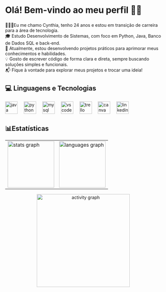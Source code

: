 <h1 align="left"> Olá! Bem-vindo ao meu perfil 👋🏼</h1>

###

<p align="left">👩🏼‍💻Eu me chamo Cynthia, tenho 24 anos e estou em transição de carreira para a área de tecnologia.<br>🎓 Estudo Desenvolvimento de Sistemas, com foco em Python, Java, Banco de Dados SQL e back-end.<br>🧠 Atualmente, estou desenvolvendo projetos práticos para aprimorar meus conhecimentos e habilidades.<br>💡 Gosto de escrever código de forma clara e direta, sempre buscando soluções simples e funcionais.<br>📬 Fique à vontade para explorar meus projetos e trocar uma ideia!</p>

###

<h2 align="left">💻 Linguagens e Tecnologias </h2>

###

<div align="left">
  <img src="https://cdn.jsdelivr.net/gh/devicons/devicon/icons/java/java-original.svg" height="40" alt="java logo"  />
  <img width="12" />
  <img src="https://cdn.jsdelivr.net/gh/devicons/devicon/icons/python/python-original.svg" height="40" alt="python logo"  />
  <img width="12" />
  <img src="https://cdn.jsdelivr.net/gh/devicons/devicon/icons/mysql/mysql-original.svg" height="40" alt="mysql logo"  />
  <img width="12" />
  <img src="https://cdn.jsdelivr.net/gh/devicons/devicon/icons/vscode/vscode-original.svg" height="40" alt="vscode logo"  />
  <img width="12" />
  <img src="https://cdn.jsdelivr.net/gh/devicons/devicon/icons/trello/trello-plain.svg" height="40" alt="trello logo"  />
  <img width="12" />
  <img src="https://cdn.jsdelivr.net/gh/devicons/devicon/icons/canva/canva-original.svg" height="40" alt="canva logo"  />
  <img width="12" />
  <img src="https://cdn.jsdelivr.net/gh/devicons/devicon/icons/linkedin/linkedin-original.svg" height="40" alt="linkedin logo"  />
</div>


###

<h2 align="left">📊Estatísticas</h2>

<div align="center">
  <table style="border: none;">
    <tr>
      <td style="border: none;">
        <img src="https://github-readme-stats.vercel.app/api?username=CynthiaMoraeees&hide_title=false&hide_rank=false&show_icons=true&include_all_commits=true&count_private=true&disable_animations=false&theme=gruvbox&locale=pt-br&hide_border=true" height="150" alt="stats graph" />
      </td>
      <td style="border: none;">
        <img src="https://github-readme-stats.vercel.app/api/top-langs?username=CynthiaMoraeees&locale=pt-br&hide_title=false&layout=compact&card_width=320&langs_count=5&theme=gruvbox&hide_border=true" height="150" alt="languages graph" />
      </td>
    </tr>
  </table>
</div>

<div align="center">
  <img src="https://github-readme-activity-graph.vercel.app/graph?username=CynthiaMoraeees&radius=16&theme=gruvbox&area=true&hide_border=true&hide_title=true" height="300" alt="activity graph" />
</div>

###
